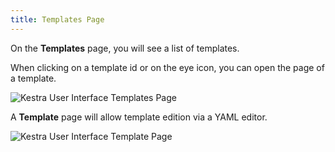 ```yaml
---
title: Templates Page
---
```


On the **Templates** page, you will see a list of templates.

When clicking on a template id or on the eye icon, you can open the page of a template.

![Kestra User Interface Templates Page](/docs/user-interface-guide/06-Templates.png)

A **Template** page will allow template edition via a YAML editor. 

![Kestra User Interface Template Page](/docs/user-interface-guide/07-Templates-Template.png)